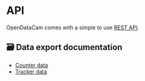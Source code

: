 # API

OpenDataCam comes with a simple to use [REST API](https://opendatacam.github.io/opendatacam/apidoc/).

## 🗃 Data export documentation

- [Counter data](https://opendatacam.github.io/opendatacam/apidoc/#api-Recording-Counter_data)
- [Tracker data](https://opendatacam.github.io/opendatacam/apidoc/#api-Recording-Tracker_data)